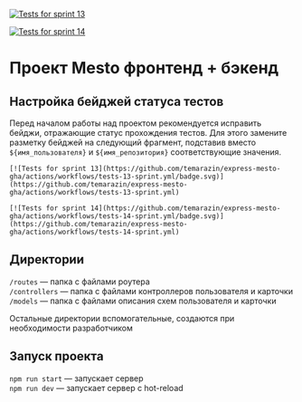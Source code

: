 [![Tests for sprint 13](https://github.com/temarazin/express-mesto-gha/actions/workflows/tests-13-sprint.yml/badge.svg)](https://github.com/temarazin/express-mesto-gha/actions/workflows/tests-13-sprint.yml) 

[![Tests for sprint 14](https://github.com/temarazin/express-mesto-gha/actions/workflows/tests-14-sprint.yml/badge.svg)](https://github.com/temarazin/express-mesto-gha/actions/workflows/tests-14-sprint.yml)
# Проект Mesto фронтенд + бэкенд



## Настройка бейджей статуса тестов
Перед началом работы над проектом рекомендуется исправить бейджи, отражающие статус прохождения тестов.
Для этого замените разметку бейджей на следующий фрагмент, подставив вместо `${имя_пользователя}` и `${имя_репозитория}` соответствующие значения.

```
[![Tests for sprint 13](https://github.com/temarazin/express-mesto-gha/actions/workflows/tests-13-sprint.yml/badge.svg)](https://github.com/temarazin/express-mesto-gha/actions/workflows/tests-13-sprint.yml) 

[![Tests for sprint 14](https://github.com/temarazin/express-mesto-gha/actions/workflows/tests-14-sprint.yml/badge.svg)](https://github.com/temarazin/express-mesto-gha/actions/workflows/tests-14-sprint.yml)
```


## Директории

`/routes` — папка с файлами роутера  
`/controllers` — папка с файлами контроллеров пользователя и карточки   
`/models` — папка с файлами описания схем пользователя и карточки  
  
Остальные директории вспомогательные, создаются при необходимости разработчиком

## Запуск проекта

`npm run start` — запускает сервер   
`npm run dev` — запускает сервер с hot-reload
